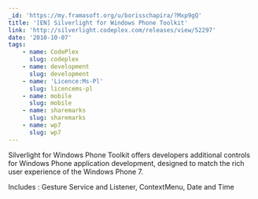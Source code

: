 ```yaml
---
_id: 'https://my.framasoft.org/u/borisschapira/?Mxp9gQ'
title: '[EN] Silverlight for Windows Phone Toolkit'
link: 'http://silverlight.codeplex.com/releases/view/52297'
date: '2010-10-07'
tags:
    - name: CodePlex
      slug: codeplex
    - name: development
      slug: development
    - name: 'Licence:Ms-Pl'
      slug: licencems-pl
    - name: mobile
      slug: mobile
    - name: sharemarks
      slug: sharemarks
    - name: wp7
      slug: wp7
---
```


<div class="markdown"><p>Silverlight for Windows Phone Toolkit offers developers additional controls for Windows Phone application development, designed to match the rich user experience of the Windows Phone 7.</p>
<p>Includes : Gesture Service and Listener, ContextMenu, Date and Time
</p></div>
